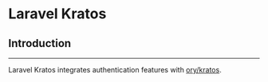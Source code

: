 # Laravel Kratos

## Introduction
---

Laravel Kratos integrates authentication features with [ory/kratos](https://github.com/ory/kratos).
